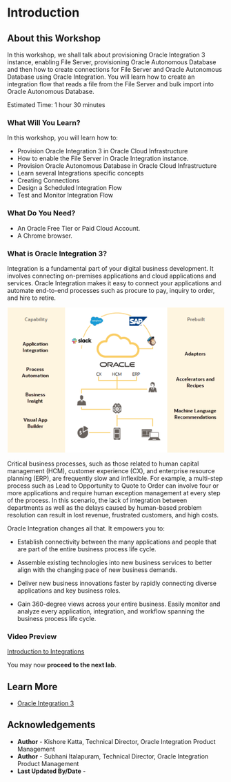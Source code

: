 # Introduction

## About this Workshop

In this workshop, we shall talk about provisioning Oracle Integration 3 instance, enabling File Server, provisioning Oracle Autonomous Database and then how to create  connections for File Server and Oracle Autonomous Database using Oracle Integration. You will learn how to create an integration flow that reads a file from the File Server and bulk import into Oracle Autonomous Database.

Estimated Time: 1 hour 30 minutes

### What Will You Learn?

In this workshop, you will learn how to:

* Provision Oracle Integration 3 in Oracle Cloud Infrastructure
* How to enable the File Server in Oracle Integration instance.
* Provision Oracle Autonomous Database in Oracle Cloud Infrastructure
* Learn several Integrations specific concepts
* Creating Connections
* Design a Scheduled Integration Flow
* Test and Monitor Integration Flow

### What Do You Need?

* An Oracle Free Tier or Paid Cloud Account.
* A Chrome browser.

### What is Oracle Integration 3?

Integration is a fundamental part of your digital business development. It involves connecting on-premises applications and cloud applications and services. Oracle Integration makes it easy to connect your applications and automate end-to-end processes such as procure to pay, inquiry to order, and hire to retire.

![Connect and Automate](./images/connect-and-automate.png)

Critical business processes, such as those related to human capital management (HCM), customer experience (CX), and enterprise resource planning (ERP), are frequently slow and inflexible. For example, a multi-step process such as Lead to Opportunity to Quote to Order can involve four or more applications and require human exception management at every step of the process. In this scenario, the lack of integration between departments as well as the delays caused by human-based problem resolution can result in lost revenue, frustrated customers, and high costs.

Oracle Integration changes all that. It empowers you to:

  - Establish connectivity between the many applications and people that are part of the entire business process life cycle.

  - Assemble existing technologies into new business services to better align with the changing pace of new business demands.

  - Deliver new business innovations faster by rapidly connecting diverse applications and key business roles.

  - Gain 360-degree views across your entire business. Easily monitor and analyze every application, integration, and workflow spanning the business process life cycle.

### Video Preview

  [Introduction to Integrations](youtube:avAbtEYbWeQ)

You may now **proceed to the next lab**.

## Learn More

* [Oracle Integration 3](https://docs.oracle.com/en/cloud/paas/integration-cloud/index.html)

## Acknowledgements
* **Author** - Kishore Katta, Technical Director, Oracle Integration Product Management
* **Author** - Subhani Italapuram, Technical Director, Oracle Integration Product Management
* **Last Updated By/Date** -
